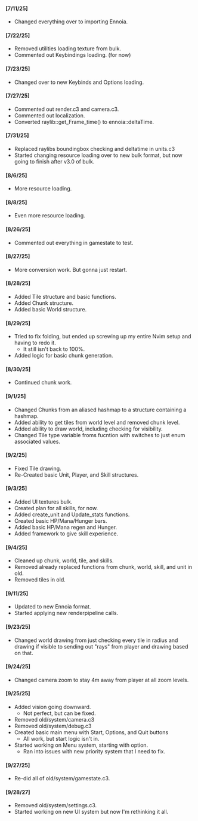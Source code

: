 
#### [7/11/25]
- Changed everything over to importing Ennoia.

#### [7/22/25]
- Removed utilities loading texture from bulk.
- Commented out Keybindings loading. (for now)

#### [7/23/25]
- Changed over to new Keybinds and Options loading.

#### [7/27/25]
- Commented out render.c3 and camera.c3.
- Commented out localization.
- Converted raylib::get_Frame_time() to ennoia::deltaTime.

#### [7/31/25]
- Replaced raylibs boundingbox checking and deltatime in units.c3
- Started changing resource loading over to new bulk format, but now going to finish after v3.0 of bulk.

#### [8/6/25]
- More resource loading.

#### [8/8/25]
- Even more resource loading.

#### [8/26/25]
- Commented out everything in gamestate to test.

#### [8/27/25]
- More conversion work. But gonna just restart.

#### [8/28/25]
- Added Tile structure and basic functions.
- Added Chunk structure.
- Added basic World structure.

#### [8/29/25]
- Tried to fix folding, but ended up screwing up my entire Nvim setup and having to redo it.
  - It still isn't back to 100%.
- Added logic for basic chunk generation.

#### [8/30/25]
- Continued chunk work.

#### [9/1/25]
- Changed Chunks from an aliased hashmap to a structure containing a hashmap.
- Added ability to get tiles from world level and removed chunk level.
- Added ability to draw world, including checking for visibility.
- Changed Tile type variable froms fucntion with switches to just enum associated values.

#### [9/2/25]
- Fixed Tile drawing.
- Re-Created basic Unit, Player, and Skill structures.

#### [9/3/25]
- Added UI textures bulk.
- Created plan for all skills, for now.
- Added create_unit and Update_stats functions.
- Created basic HP/Mana/Hunger bars.
- Added basic HP/Mana regen and Hunger.
- Added framework to give skill experience.

#### [9/4/25]
- Cleaned up chunk, world, tile, and skills.
- Removed already replaced functions from chunk, world, skill, and unit in old.
- Removed tiles in old.

#### [9/11/25]
- Updated to new Ennoia format.
- Started applying new renderpipeline calls.

#### [9/23/25]
- Changed world drawing from just checking every tile in radius and drawing if visible to sending out "rays" from player and drawing based on that.

#### [9/24/25]
- Changed camera zoom to stay 4m away from player at all zoom levels.

#### [9/25/25]
- Added vision going downward.
  - Not perfect, but can be fixed.
- Removed old/system/camera.c3
- Removed old/system/debug.c3
- Created basic main menu with Start, Options, and Quit buttons
  - All work, but start logic isn't in.
- Started working on Menu system, starting with option.
  - Ran into issues with new priority system that I need to fix.

#### [9/27/25]
- Re-did all of old/system/gamestate.c3.

#### [9/28/27]
- Removed old/system/settings.c3.
- Started working on new UI system but now I'm rethinking it all.

